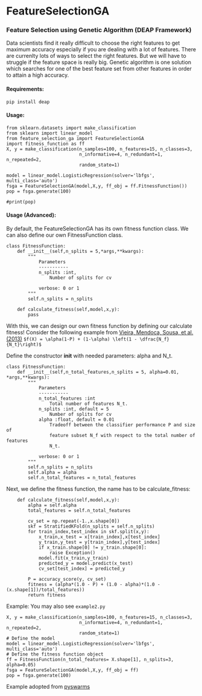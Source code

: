 # FeatureSelectionGA
### Feature Selection using Genetic Algorithm (DEAP Framework)

Data scientists find it really difficult to choose the right features to get maximum accuracy especially if you are dealing with a lot of features. There are currenlty lots of ways to select the right features. But we will have to struggle if the feature space is really big. Genetic algorithm is one solution which searches for one of the best feature set from other features in order to attain a high accuracy.

#### Requirements:
``` pip install deap ```

#### Usage:
```
from sklearn.datasets import make_classification
from sklearn import linear_model
from feature_selection_ga import FeatureSelectionGA
import fitness_function as ff
X, y = make_classification(n_samples=100, n_features=15, n_classes=3,
                           n_informative=4, n_redundant=1, n_repeated=2,
                           random_state=1)

model = linear_model.LogisticRegression(solver='lbfgs', multi_class='auto')
fsga = FeatureSelectionGA(model,X,y, ff_obj = ff.FitnessFunction())
pop = fsga.generate(100)

#print(pop)
```

#### Usage (Advanced):

By default, the FeatureSelectionGA has its own fitness function class. We can also define our own
FitnessFunction class.

```
class FitnessFunction:
    def __init__(self,n_splits = 5,*args,**kwargs):
        """
            Parameters
            -----------
            n_splits :int, 
                Number of splits for cv
            
            verbose: 0 or 1
        """
        self.n_splits = n_splits

    def calculate_fitness(self,model,x,y):
        pass
```

With this, we can design our own fitness function by defining our calculate fitness!
Consider the following example from [Vieira, Mendoca, Sousa, et al. (2013)](http://www.sciencedirect.com/science/article/pii/S1568494613001361)
``` $f(X) = \alpha(1-P) + (1-\alpha) \left(1 - \dfrac{N_f}{N_t}\right)$ ```

Define the constructor __init__ with needed parameters: alpha and N_t.
```
class FitnessFunction:
    def __init__(self,n_total_features,n_splits = 5, alpha=0.01, *args,**kwargs):
        """
            Parameters
            -----------
            n_total_features :int
            	Total number of features N_t.
            n_splits :int, default = 5
                Number of splits for cv
            alpha :float, default = 0.01
                Tradeoff between the classifier performance P and size of 
                feature subset N_f with respect to the total number of features
                N_t.
            
            verbose: 0 or 1
        """
        self.n_splits = n_splits
        self.alpha = alpha
        self.n_total_features = n_total_features
```

Next, we define the fitness function, the name has to be
calculate_fitness:
```
    def calculate_fitness(self,model,x,y):
        alpha = self.alpha
        total_features = self.n_total_features

        cv_set = np.repeat(-1.,x.shape[0])
        skf = StratifiedKFold(n_splits = self.n_splits)
        for train_index,test_index in skf.split(x,y):
            x_train,x_test = x[train_index],x[test_index]
            y_train,y_test = y[train_index],y[test_index]
            if x_train.shape[0] != y_train.shape[0]:
                raise Exception()
            model.fit(x_train,y_train)
            predicted_y = model.predict(x_test)
            cv_set[test_index] = predicted_y
        
        P = accuracy_score(y, cv_set)
        fitness = (alpha*(1.0 - P) + (1.0 - alpha)*(1.0 - (x.shape[1])/total_features))
        return fitness
```

Example: 
You may also see ```example2.py```
```
X, y = make_classification(n_samples=100, n_features=15, n_classes=3,
                           n_informative=4, n_redundant=1, n_repeated=2,
                           random_state=1)
# Define the model
model = linear_model.LogisticRegression(solver='lbfgs', multi_class='auto')
# Define the fitness function object
ff = FitnessFunction(n_total_features= X.shape[1], n_splits=3, alpha=0.05)
fsga = FeatureSelectionGA(model,X,y, ff_obj = ff)
pop = fsga.generate(100)
```

Example adopted from [pyswarms](https://pyswarms.readthedocs.io/en/latest/examples/usecases/feature_subset_selection.html)

